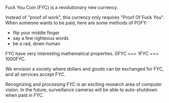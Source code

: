 Fuck You Coin (FYC) is a revolutionary new currency.

Instead of "proof of work", this currency only requires "Proof Of Fuck You". When someone wants to be paid, here are some methods of POFY:
* flip your middle finger
* say a few righteous words
* be a rad, down human

FYC have very interesting mathematical properties. 0FYC === 1FYC === 1000FYC.

We envision a society where dollars and goods can be exchanged for FYC, and all services accept FYC.

Recognizing and processing FYC is an exciting research area of computer vision. In the future, surveillance cameras will be able to auto-shutdown when paid in FYC.
